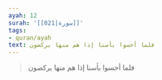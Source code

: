 ```yaml
---
ayah: 12
surah: '[[021|سورة]]'
tags:
- quran/ayah
text: فلما أحسوا بأسنا إذا هم منها يركضون
---
```

> فلما أحسوا بأسنا إذا هم منها يركضون
